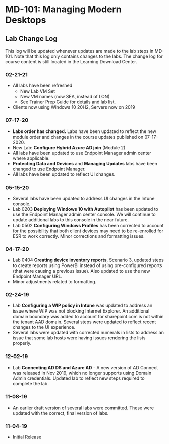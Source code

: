 # MD-101: Managing Modern Desktops 

## Lab Change Log

This log will be updated whenever updates are made to the lab steps in MD-101.  Note that this log only contains changes to the labs.  The change log for course content is still located in the Learning Download Center.

### 02-21-21


- All labs have been refreshed
  - New Lab VM Set
  - New VM names (now SEA, instead of LON)
  - See Trainer Prep Guide for details and lab list.
- Clients now using Windows 10 20H2, Servers now on 2019


### 07-17-20

-   **Labs order has changed.** Labs have been updated to reflect the new module order and changes in the course updates published on 07-17-2020. 
-   New Lab: **Configure Hybrid Azure AD join** (Module 2)
-   All labs have been updated to use Endpoint Manager admin center where applicable.
-   **Protecting Data and Devices** and **Managing Updates** labs have been changed to use Endpoint Manager.
-   All labs have been updated to reflect UI changes. 

### 05-15-20

-   Several labs have been updated to address UI changes in the Intune console. 
-   Lab 0203 **Deploying Windows 10 with Autopilot** has been updated to use the Endpoint Manager admin center console. We will continue to update additional labs to this console in the near future. 
-   Lab 0502 **Configuring Windows Profiles** has been corrected to account for the possibility that both client devices may need to be re-enrolled for ESR to work correctly. Minor corrections and formatting issues.

### 04-17-20
-   Lab 0404 **Creating device inventory reports**, Scenario 3, updated steps to create reports using PowerBI instead of using pre-configured reports (that were causing a previous issue). Also updated to use the new Endpoint Manager URL. 
-   Minor adjustments related to formatting.

### 02-24-19
-   Lab **Configuring a WIP policy in Intune** was updated to address an issue where WIP was not blocking Internet Explorer. An additional domain boundary was added to account for sharepoint.com is not within the tenant AAD domain. Several steps were updated to reflect recent changes to the UI experience.
-   Several labs were updated with corrected numerals in lists to address an issue that some lab hosts were having issues rendering the lists properly.

### 12-02-19
-   Lab **Connecting AD DS and Azure AD** - A new version of AD Connect was released in Nov 2019, which no longer supports using Domain Admin credentials. Updated lab to reflect new steps required to complete the lab.  

### 11-08-19
-   An earlier draft version of several labs were committed. These were updated with the correct, final version of labs. 

### 11-04-19
-   Initial Release

